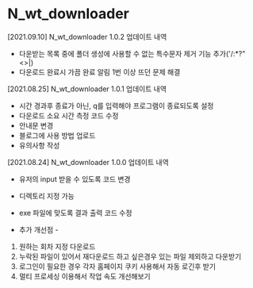 # N_wt_downloader
[2021.09.10] N_wt_downloader 1.0.2 업데이트 내역
- 다운받는 목록 중에 폴더 생성에 사용할 수 없는 특수문자 제거 기능 추가('\/:*?"<>|)
- 다운로드 완료시 가끔 완료 알림 1번 이상 뜨던 문제 해결


[2021.08.25] N_wt_downloader 1.0.1 업데이트 내역
- 시간 경과후 종료가 아닌, q를 입력해야 프로그램이 종료되도록 설정
- 다운로드 소요 시간 측정 코드 수정
- 안내문 변경
- 블로그에 사용 방법 업로드
- 유의사항 작성


[2021.08.24] N_wt_downloader 1.0.0 업데이트 내역
- 유저의 input 받을 수 있도록 코드 변경
- 디렉토리 지정 가능
- exe 파일에 맞도록 결과 출력 코드 수정


- 추가 개선점 -
1. 원하는 회차 지정 다운로드
2. 누락된 파일이 있어서 재다운로드 하고 싶은경우 있는 파일 제외하고 다운받기
3. 로그인이 필요한 경우 각자 홈페이지 쿠키 사용해서 자동 로긴후 받기
4. 멀티 프로세싱 이용해서 작업 속도 개선해보기
